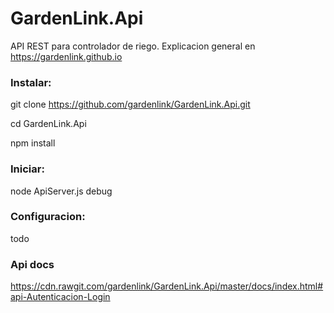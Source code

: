 # GardenLink.Api
API REST para controlador de riego. Explicacion general en https://gardenlink.github.io

### Instalar:

git clone https://github.com/gardenlink/GardenLink.Api.git

cd GardenLink.Api

npm install

### Iniciar:

node ApiServer.js debug

### Configuracion:

todo

### Api docs

https://cdn.rawgit.com/gardenlink/GardenLink.Api/master/docs/index.html#api-Autenticacion-Login

